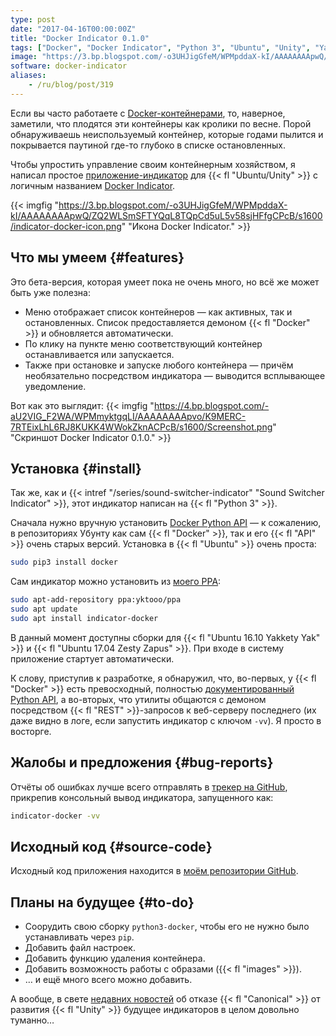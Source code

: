 ```yaml
---
type: post
date: "2017-04-16T00:00:00Z"
title: "Docker Indicator 0.1.0"
tags: ["Docker", "Docker Indicator", "Python 3", "Ubuntu", "Unity", "Yakkety Yak", "Zesty Zapus", "индикатор"]
image: "https://3.bp.blogspot.com/-o3UHJigGfeM/WPMpddaX-kI/AAAAAAAApwQ/ZQ2WLSmSFTYQqL8TQpCd5uL5v58sjHFfgCPcB/s1600/indicator-docker-icon.png"
software: docker-indicator
aliases:
    - /ru/blog/post/319
---
```


Если вы часто работаете с [Docker-контейнерами](https://www.docker.com/), то, наверное, заметили, что плодятся эти контейнеры как кролики по весне. Порой обнаруживаешь неиспользуемый контейнер, которые годами пылится и покрывается паутиной где-то глубоко в списке остановленных.

Чтобы упростить управление своим контейнерным хозяйством, я написал простое [приложение-индикатор](https://unity.ubuntu.com/projects/appindicators/) для {{< fl "Ubuntu/Unity" >}} с логичным названием [Docker Indicator](https://github.com/yktoo/indicator-docker).

<!--more-->

{{< imgfig "https://3.bp.blogspot.com/-o3UHJigGfeM/WPMpddaX-kI/AAAAAAAApwQ/ZQ2WLSmSFTYQqL8TQpCd5uL5v58sjHFfgCPcB/s1600/indicator-docker-icon.png" "Икона Docker Indicator." >}}

## Что мы умеем {#features}

Это бета-версия, которая умеет пока не очень много, но всё же может быть уже полезна:

* Меню отображает список контейнеров — как активных, так и остановленных. Список предоставляется демоном {{< fl "Docker" >}} и обновляется автоматически.
* По клику на пункте меню соответствующий контейнер останавливается или запускается.
* Также при остановке и запуске любого контейнера — причём необязательно посредством индикатора — выводится всплывающее уведомление.

Вот как это выглядит:
{{< imgfig "https://4.bp.blogspot.com/-aU2VIG_F2WA/WPMmyktgqLI/AAAAAAAApvo/K9MERC-7RTEixLhL6RJ8KUKK4WWokZknACPcB/s1600/Screenshot.png" "Скриншот Docker Indicator 0.1.0." >}}

## Установка {#install}

Так же, как и {{< intref "/series/sound-switcher-indicator" "Sound Switcher Indicator" >}}, этот индикатор написан на {{< fl "Python 3" >}}.

Сначала нужно вручную установить [Docker Python API](https://github.com/docker/docker-py) — к сожалению, в репозиториях Убунту как сам {{< fl "Docker" >}}, так и его {{< fl "API" >}} очень старых версий. Установка в {{< fl "Ubuntu" >}} очень проста:

```bash
sudo pip3 install docker
```

Сам индикатор можно установить из [моего PPA](https://launchpad.net/~yktooo/+archive/ubuntu/ppa):

```bash
sudo apt-add-repository ppa:yktooo/ppa
sudo apt update
sudo apt install indicator-docker
```

В данный момент доступны сборки для {{< fl "Ubuntu 16.10 Yakkety Yak" >}} и {{< fl "Ubuntu 17.04 Zesty Zapus" >}}. При входе в систему приложение стартует автоматически.

К слову, приступив к разработке, я обнаружил, что, во-первых, у {{< fl "Docker" >}} есть превосходный, полностью [документированный Python API](https://docker-py.readthedocs.io/en/stable/), а во-вторых, что утилиты общаются с демоном посредством {{< fl "REST" >}}-запросов к веб-серверу последнего (их даже видно в логе, если запустить индикатор с ключом `-vv`). Я просто в восторге.

## Жалобы и предложения {#bug-reports}

Отчёты об ошибках лучше всего отправлять в [трекер на GitHub](https://github.com/yktoo/indicator-docker/issues), прикрепив консольный вывод индикатора, запущенного как:

```bash
indicator-docker -vv
```

## Исходный код {#source-code}

Исходный код приложения находится в [моём репозитории GitHub](https://github.com/yktoo/indicator-docker).

## Планы на будущее {#to-do}

* Соорудить свою сборку `python3-docker`, чтобы его не нужно было устанавливать через `pip`.
* Добавить файл настроек.
* Добавить функцию удаления контейнера.
* Добавить возможность работы с образами ({{< fl "images" >}}).
* … и ещё много всего можно добавить.

А вообще, в свете [недавних новостей](https://insights.ubuntu.com/2017/04/05/growing-ubuntu-for-cloud-and-iot-rather-than-phone-and-convergence/) об отказе {{< fl "Canonical" >}} от развития {{< fl "Unity" >}} будущее индикаторов в целом довольно туманно…
